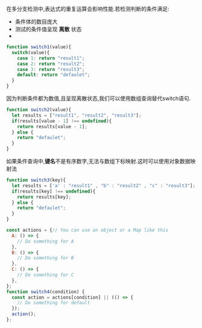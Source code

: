 在多分支检测中,表达式的重复运算会影响性能.若检测判断的条件满足:
- 条件体的数目庞大
-  测试的条件值呈现 **离散** 状态
-  
```javascript
function switch1(value){
  switch(value){
    case 1: return "result1";
    case 2: return "result2";
    case 3: return "result3";
    default: return "defaulet";
  }
}
```
因为判断条件都为数值,且呈现离散状态,我们可以使用数组查询替代switch语句.

```javascript
function switch2(value){
  let results = ["result1", "result2", "result3"];
  if(results[value - 1] !== undefined){
    return results[value - 1];
  } else {
    return "defaulet";
  }
}
```
如果条件查询中,**键名**不是有序数字,无法与数组下标映射.这时可以使用对象数据映射法
```javascript
function switch3(key){
  let results = ['a' : "result1" , "b" : "result2" , "c" : "result3"];
  if(results[key] !== undefined){
    return results[key];
  } else {
    return "defaulet";
  }
}
```
```javascript
const actions = {// You can use an object or a Map like this
  A: () => {
    // Do something for A
  },
  B: () => {
    // Do something for B
  },
  C: () => {
    // Do something for C
  },
};
function switch4(condition) {
  const action = actions[condition] || (() => {
    // Do something for default
  });
  action();
};
```